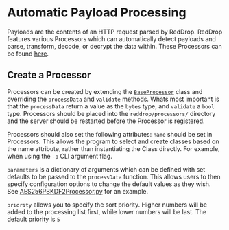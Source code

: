 # Automatic Payload Processing
Payloads are the contents of an HTTP request parsed by RedDrop. RedDrop features various Processors which can automatically detect payloads and parse, transform, decode, or decrypt the data within. These Processors can be found [here](https://github.com/cyberbutler/RedDrop/tree/master/reddrop/processors). 

## Create a Processor
Processors can be created by extending the [`BaseProcessor`](https://github.com/cyberbutler/RedDrop/tree/master/reddrop/processors/BaseProcessor.py) class and overriding the `processData` and `validate` methods. Whats most important is that the `processData` return a value as the `bytes` type, and `validate` a `bool` type. Processors should be placed into the `reddrop/processors/` directory and the server should be restarted before the Processor is registered. 

Processors should also set the following attributes:
`name` should be set in Processors. This allows the program to select and create classes based on the name attribute,
rather than instantiating the Class directly. For example, when using the `-p` CLI argument flag.

`parameters` is a dictionary of arguments which can be defined with set defaults to be passed to the `processData` function. 
This allows users to then specify configuration options to change the default values as they wish. See [AES256PBKDF2Processor.py](https://github.com/cyberbutler/RedDrop/tree/master/reddrop/processors/AES256PBKDF2Processor.py) for an example.

`priority` allows you to specify the sort priority. Higher numbers will be added to the processing list first, while lower numbers will be last. The default priority  is `5`

